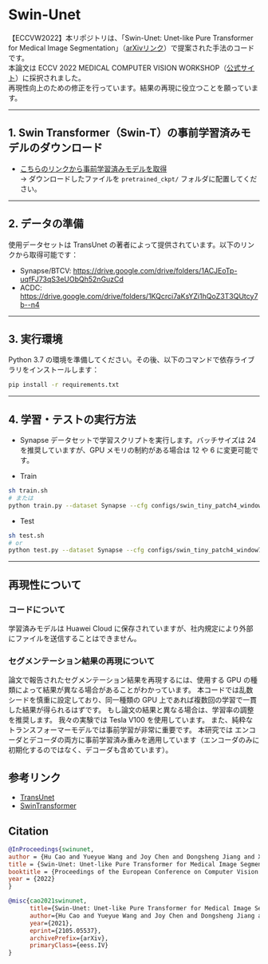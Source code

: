 # Swin-Unet  
【ECCVW2022】本リポジトリは、「Swin-Unet: Unet-like Pure Transformer for Medical Image Segmentation」（[arXivリンク](https://arxiv.org/abs/2105.05537)）で提案された手法のコードです。  
本論文は ECCV 2022 MEDICAL COMPUTER VISION WORKSHOP（[公式サイト](https://mcv-workshop.github.io/)）に採択されました。  
再現性向上のための修正を行っています。結果の再現に役立つことを願っています。

---

## 1. Swin Transformer（Swin-T）の事前学習済みモデルのダウンロード  
* [こちらのリンクから事前学習済みモデルを取得](https://drive.google.com/drive/folders/1UC3XOoezeum0uck4KBVGa8osahs6rKUY?usp=sharing)  
  → ダウンロードしたファイルを `pretrained_ckpt/` フォルダに配置してください。

---

## 2. データの準備  

使用データセットは TransUnet の著者によって提供されています。以下のリンクから取得可能です：  
- Synapse/BTCV: https://drive.google.com/drive/folders/1ACJEoTp-uqfFJ73qS3eUObQh52nGuzCd  
- ACDC: https://drive.google.com/drive/folders/1KQcrci7aKsYZi1hQoZ3T3QUtcy7b--n4

---

## 3. 実行環境  

Python 3.7 の環境を準備してください。その後、以下のコマンドで依存ライブラリをインストールします：

```bash
pip install -r requirements.txt
```

---

## 4. 学習・テストの実行方法

- Synapse データセットで学習スクリプトを実行します。バッチサイズは 24 を推奨していますが、GPU メモリの制約がある場合は 12 や 6 に変更可能です。

- Train

```bash
sh train.sh 
# または 
python train.py --dataset Synapse --cfg configs/swin_tiny_patch4_window7_224_lite.yaml --root_path your DATA_DIR --max_epochs 150 --output_dir your OUT_DIR  --img_size 224 --base_lr 0.05 --batch_size 24
```

- Test 

```bash
sh test.sh 
# or 
python test.py --dataset Synapse --cfg configs/swin_tiny_patch4_window7_224_lite.yaml --is_saveni --volume_path your DATA_DIR --output_dir your OUT_DIR --max_epoch 150 --base_lr 0.05 --img_size 224 --batch_size 24
```

---

## 再現性について

### コードについて
学習済みモデルは Huawei Cloud に保存されていますが、社内規定により外部にファイルを送信することはできません。

### セグメンテーション結果の再現について
論文で報告されたセグメンテーション結果を再現するには、使用する GPU の種類によって結果が異なる場合があることがわかっています。
本コードでは乱数シードを慎重に設定しており、同一種類の GPU 上であれば複数回の学習で一貫した結果が得られるはずです。
もし論文の結果と異なる場合は、学習率の調整を推奨します。
我々の実験では Tesla V100 を使用しています。
また、純粋なトランスフォーマーモデルでは事前学習が非常に重要です。
本研究では エンコーダとデコーダの両方に事前学習済み重みを適用しています（エンコーダのみに初期化するのではなく、デコーダも含めています）。

## 参考リンク
* [TransUnet](https://github.com/Beckschen/TransUNet)
* [SwinTransformer](https://github.com/microsoft/Swin-Transformer)

## Citation

```bibtex
@InProceedings{swinunet,
author = {Hu Cao and Yueyue Wang and Joy Chen and Dongsheng Jiang and Xiaopeng Zhang and Qi Tian and Manning Wang},
title = {Swin-Unet: Unet-like Pure Transformer for Medical Image Segmentation},
booktitle = {Proceedings of the European Conference on Computer Vision Workshops(ECCVW)},
year = {2022}
}

@misc{cao2021swinunet,
      title={Swin-Unet: Unet-like Pure Transformer for Medical Image Segmentation}, 
      author={Hu Cao and Yueyue Wang and Joy Chen and Dongsheng Jiang and Xiaopeng Zhang and Qi Tian and Manning Wang},
      year={2021},
      eprint={2105.05537},
      archivePrefix={arXiv},
      primaryClass={eess.IV}
}
```
